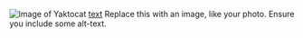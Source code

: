 ![Image of Yaktocat](https://octodex.github.com/images/yaktocat.png)
[text](https://example.com)
Replace this with an image, like your photo. Ensure you include some alt-text.
